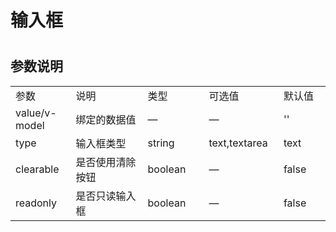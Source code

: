 # 输入框 

<ClientOnly>
  <input-demo></input-demo>
</ClientOnly>

#
<h2>参数说明</h2> 
<table width="100%">
    <tr>
        <td width="100">
                参数
        </td>
        <td width="249">
                说明
        </td>
        <td width="120">
                类型
        </td>
        <td width="120">
                可选值
        </td>
        <td width="100">
                默认值
        </td>
    </tr>
    <tr>
        <td width="100">
                value/v-model
        </td>
        <td width="249">
                绑定的数据值
        </td>
        <td width="120">
                —
        </td>
        <td width="120">
                —
        </td>
        <td width="100">
                ''
        </td>
    </tr>
    <tr>
        <td width="100">
                type
        </td>
        <td width="249">
                输入框类型
        </td>
        <td width="120">
                string
        </td>
        <td width="120">
                text,textarea
        </td>
        <td width="100">
                text
        </td>
    </tr>
    <tr>
        <td width="100">
                clearable
        </td>
        <td width="249">
                是否使用清除按钮
        </td>
        <td width="120">
                boolean
        </td>
        <td width="120">
                —
        </td>
        <td width="100">
                false
        </td>
    </tr>
    <tr>
        <td width="100">
                readonly
        </td>
        <td width="249">
                是否只读输入框
        </td>
        <td width="120">
                boolean
        </td>
        <td width="120">
                —
        </td>
        <td width="100">
                false
        </td>
    </tr>
</table>

